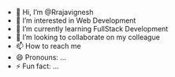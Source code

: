 - 👋 Hi, I’m @Rrajavignesh
- 👀 I’m interested in Web Development
- 🌱 I’m currently learning FullStack Development
- 💞️ I’m looking to collaborate on my colleague 
- 📫 How to reach me 
- 😄 Pronouns: ...
- ⚡ Fun fact: ...

<!---
Rrajavignesh/Rrajavignesh is a ✨ special ✨ repository because its `README.md` (this file) appears on your GitHub profile.
You can click the Preview link to take a look at your changes.
--->

